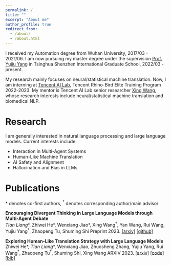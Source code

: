 ```yaml
---
permalink: /
title: ""
excerpt: "About me"
author_profile: true
redirect_from: 
  - /about/
  - /about.html
---
```


<!-- ## About Me -->
I received my Automation degree from Wuhan University, 2017/03 - 2021/06. I am now pursuing my master degree under the supervision [Prof. Yujiu Yang](https://scholar.google.co.za/citations?user=4gH3sxsAAAAJ&hl=zh-CN) in Tsinghua Shenzhen International Graduate School, 2022/03 - present.

My research mainly focuses on neural/statistical machine translation. Now, I am interning at [Tencent AI Lab](https://ai.tencent.com/ailab/nlp/en/index.html), Tencent Rhino-Bird Elite Training Program 2022-2023. My mentor is Tencent AI Lab senior researcher [Xing Wang](http://xingwang4nlp.com/), whose research interests include neural/statistical machine translation and biomedical NLP.


# Research
I am generally interested in natural language processing and large language models. Current interests include:
- Interaction in Multi-Agent Systems
- Human-Like Machine Translation
- AI Safety and Alignment
- Hallucination and Bias in LLMs


# Publications
\* denotes co-first authors, $^\dagger$ denotes corresponding author/main advisor

**Encouraging Divergent Thinking in Large Language Models through Multi-Agent Debate**  
*Tian Liang*\*, Zhiwei He\*, Wenxiang Jiao\*, Xing Wang$^\dagger$, Yan Wang, Rui Wang, Yujiu Yang$^\dagger$, Zhaopeng Tu, Shuming Shi
Preprint 2023. [[arxiv]](https://arxiv.org/abs/2305.19118) [[github]](https://github.com/Skytliang/Multi-Agents-Debate)

**Exploring Human-Like Translation Strategy with Large Language Models**
Zhiwei He\*, *Tian Liang*\*, Wenxiang Jiao, Zhuosheng Zhang, Yujiu Yang, Rui Wang$^\dagger$, Zhaopeng Tu$^\dagger$, Shuming Shi, Xing Wang
ARXIV 2023. [[arxiv]](https://arxiv.org/abs/2305.04118) [[code]](https://github.com/zwhe99/MAPS-mt) [[bib]](files/he2023exploring/bib.txt)


<!-- # Awards
Outstanding Undergraduate Thesis in WHU (top 1%) -->